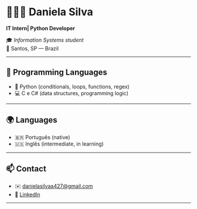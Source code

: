 # 👩🏻‍💻 Daniela Silva  
**IT Intern| Python Developer**

🎓 *Information Systems student*  
📍 Santos, SP — Brazil  

---

## 🚀 Programming Languages

- 🐍 Python (conditionals, loops, functions, regex)
- 💻 C e C# (data structures, programming logic)

---

## 🌍 Languages

- 🇧🇷 Português (native)  
- 🇺🇸 Inglês (intermediate, in learning)

---

## 📫 Contact

- ✉️ danielasilvaa427@gmail.com  
- 💼 [LinkedIn](https://www.linkedin.com/in/daniela-da-silva-880b04293/)

---
